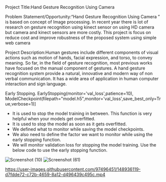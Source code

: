 Project Title:Hand Gesture Recognition Using Camera

Problem Statement/Opportunity:“Hand Gesture Recognition Using Camera ” is based on concept of Image processing. In recent year there is lot of research on gesture recognition using kinect sensor on using HD camera but camera and kinect sensors are more costly. This project is focus on reduce cost and improve robustness of the proposed system using simple web camera

Project Description:Human gestures include different components of visual actions such as motion of hands, facial expression, and torso, to convey meaning. So far, in the field of gesture recognition, most previous works have focused on the manual component of gestures. A hand gesture recognition system provide a natural, innovative and modern way of non verbal communication. It has a wide area of application in human computer interaction and sign language.

Early Stopping.
 EarlyStopping(monitor='val_loss',patience=10),
    ModelCheckpoint(filepath="model.h5",monitor='val_loss',save_best_only=True,verbose=1)]

- It is used to stop the model training in between. This function is very helpful when your models get overfitted. 
- It is used to stop the model as soon as it gets overfitted. 
- We defined what to monitor while saving the model checkpoints. 
- We also need to define the factor we want to monitor while using the early stopping function. 
- We will monitor validation loss for stopping the model training. Use the below code to use the early stopping function. 




![Screenshot (10)](https://user-images.githubusercontent.com/97496451/148931523-04cafe34-a00a-4f54-aa2b-97f6079266c3.png)
![Screenshot (61)](https://user-images.githubusercontent.com/97496451/148931650-0240b4b9-d20b-4812-8538-cd5e80f66de5.png)


https://user-images.githubusercontent.com/97496451/148936119-d7fdde72-c72b-4659-8a12-d496439c495c.mp4





